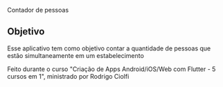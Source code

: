 Contador de pessoas

## Objetivo

Esse aplicativo tem como objetivo contar a quantidade de pessoas que estão simultaneamente em um estabelecimento

Feito durante o curso "Criação de Apps Android/iOS/Web com Flutter - 5 cursos em 1", ministrado por Rodrigo Ciolfi